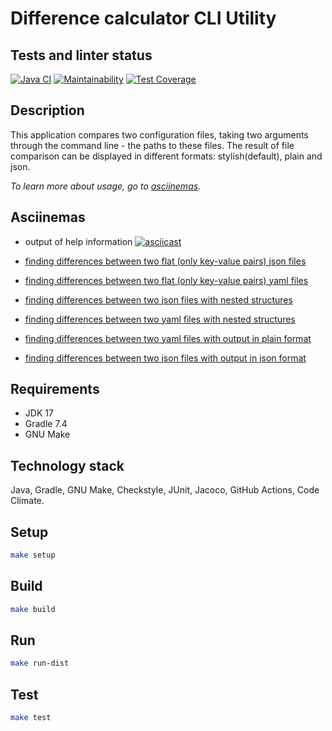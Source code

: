 # Difference calculator CLI Utility

## Tests and linter status
[![Java CI](https://github.com/dariakoval/java-project-71/actions/workflows/generate.yml/badge.svg)](https://github.com/dariakoval/java-project-71/actions/workflows/generate.yml)                [![Maintainability](https://api.codeclimate.com/v1/badges/24b9f20c4dde45de5998/maintainability)](https://codeclimate.com/github/dariakoval/java-project-71/maintainability)              [![Test Coverage](https://api.codeclimate.com/v1/badges/24b9f20c4dde45de5998/test_coverage)](https://codeclimate.com/github/dariakoval/java-project-71/test_coverage)

## Description
This application compares two configuration files, taking two arguments through the command line - the paths to these files. The result of file comparison can be displayed in different formats: stylish(default), plain and json.

*To learn more about usage, go to [asciinemas](https://github.com/dariakoval/java-project-71?tab=readme-ov-file#asciinemas).*

## Asciinemas 
- output of help information
[![asciicast](https://asciinema.org/a/1F1ReFztilrot8PTso5iyekcc.svg)](https://asciinema.org/a/1F1ReFztilrot8PTso5iyekcc)

- [finding differences between two flat (only key-value pairs) json files](https://asciinema.org/a/EIvQNFr5uwc1SFklNgOzjX9VL)

- [finding differences between two flat (only key-value pairs) yaml files](https://asciinema.org/a/kpg3ACJcF3Ob6ayHthC1ZtW2S)

- [finding differences between two json files with nested structures](https://asciinema.org/a/gzIu4xTyPxDUA07vwJRm6bsNI)

- [finding differences between two yaml files with nested structures](https://asciinema.org/a/CiRn1wJrhq1Jr8Hx0PrRc9sUZ)

- [finding differences between two yaml files with output in plain format](https://asciinema.org/a/DD7mzjm02D7dBnHBYcTWWi51u)

- [finding differences between two json files with output in json format](https://asciinema.org/a/6fV2jBGXCzCUWDkpu7bsWNgMi)

## Requirements
* JDK 17
* Gradle 7.4
* GNU Make

## Technology stack
Java, Gradle, GNU Make, Checkstyle, JUnit, Jacoco, GitHub Actions, Code Climate.

## Setup
```bash
make setup
```

## Build
```bash
make build
```

## Run
```bash
make run-dist
```

## Test
```bash
make test
```
